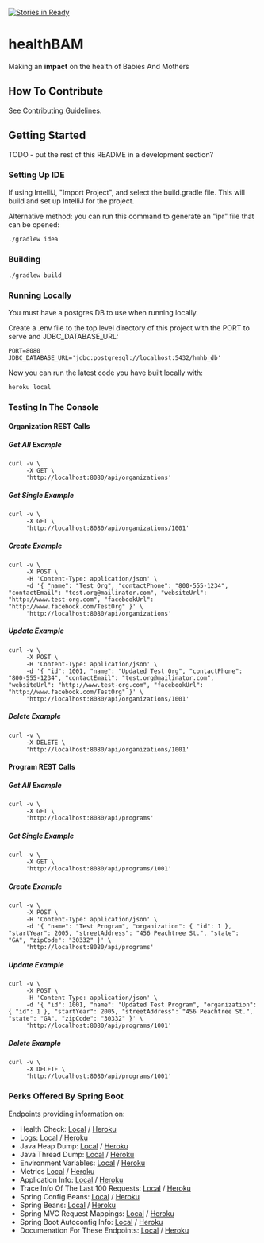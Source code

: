 [![Stories in Ready](https://badge.waffle.io/healthbam/healthbam.png?label=ready&title=Ready)](https://waffle.io/healthbam/healthbam)

# healthBAM
Making an **impact** on the health of Babies And Mothers

## How To Contribute

[See Contributing Guidelines](CONTRIBUTING.md).

## Getting Started

TODO - put the rest of this README in a development section?

### Setting Up IDE

If using IntelliJ, "Import Project", and select the build.gradle file.
This will build and set up IntelliJ for the project.

Alternative method: you can run this command to generate an "ipr" file that can be opened:

~~~~shell
./gradlew idea
~~~~

### Building

~~~~shell
./gradlew build
~~~~

### Running Locally

You must have a postgres DB to use when running locally.

Create a .env file to the top level directory of this project with the PORT to serve and JDBC_DATABASE_URL:

~~~~shell
PORT=8080
JDBC_DATABASE_URL='jdbc:postgresql://localhost:5432/hmhb_db'
~~~~

Now you can run the latest code you have built locally with:

~~~~shell
heroku local
~~~~

### Testing In The Console

#### Organization REST Calls

##### Get All Example

~~~~shell
curl -v \
     -X GET \
     'http://localhost:8080/api/organizations'
~~~~

##### Get Single Example

~~~~shell
curl -v \
     -X GET \
     'http://localhost:8080/api/organizations/1001'
~~~~

##### Create Example

~~~~shell
curl -v \
     -X POST \
     -H 'Content-Type: application/json' \
     -d '{ "name": "Test Org", "contactPhone": "800-555-1234", "contactEmail": "test.org@mailinator.com", "websiteUrl": "http://www.test-org.com", "facebookUrl": "http://www.facebook.com/TestOrg" }' \
     'http://localhost:8080/api/organizations'
~~~~

##### Update Example

~~~~shell
curl -v \
     -X POST \
     -H 'Content-Type: application/json' \
     -d '{ "id": 1001, "name": "Updated Test Org", "contactPhone": "800-555-1234", "contactEmail": "test.org@mailinator.com", "websiteUrl": "http://www.test-org.com", "facebookUrl": "http://www.facebook.com/TestOrg" }' \
     'http://localhost:8080/api/organizations/1001'
~~~~

##### Delete Example

~~~~shell
curl -v \
     -X DELETE \
     'http://localhost:8080/api/organizations/1001'
~~~~

#### Program REST Calls

##### Get All Example

~~~~shell
curl -v \
     -X GET \
     'http://localhost:8080/api/programs'
~~~~

##### Get Single Example

~~~~shell
curl -v \
     -X GET \
     'http://localhost:8080/api/programs/1001'
~~~~

##### Create Example

~~~~shell
curl -v \
     -X POST \
     -H 'Content-Type: application/json' \
     -d '{ "name": "Test Program", "organization": { "id": 1 }, "startYear": 2005, "streetAddress": "456 Peachtree St.", "state": "GA", "zipCode": "30332" }' \
     'http://localhost:8080/api/programs'
~~~~

##### Update Example

~~~~shell
curl -v \
     -X POST \
     -H 'Content-Type: application/json' \
     -d '{ "id": 1001, "name": "Updated Test Program", "organization": { "id": 1 }, "startYear": 2005, "streetAddress": "456 Peachtree St.", "state": "GA", "zipCode": "30332" }' \
     'http://localhost:8080/api/programs/1001'
~~~~

##### Delete Example

~~~~shell
curl -v \
     -X DELETE \
     'http://localhost:8080/api/programs/1001'
~~~~

### Perks Offered By Spring Boot

Endpoints providing information on:

* Health Check: <a target="_blank" href="http://localhost:8080/health">Local</a> / <a target="_blank" href="https://hmhb.herokuapp.com/health">Heroku</a>
* Logs: <a target="_blank" href="http://localhost:8080/logfile">Local</a> / <a target="_blank" href="https://hmhb.herokuapp.com/logfile">Heroku</a>
* Java Heap Dump: <a target="_blank" href="http://localhost:8080/heapdump">Local</a> / <a target="_blank" href="https://hmhb.herokuapp.com/heapdump">Heroku</a>
* Java Thread Dump: <a target="_blank" href="http://localhost:8080/dump">Local</a> / <a target="_blank" href="https://hmhb.herokuapp.com/dump">Heroku</a>
* Environment Variables: <a target="_blank" href="http://localhost:8080/env">Local</a> / <a target="_blank" href="https://hmhb.herokuapp.com/env">Heroku</a>
* Metrics <a target="_blank" href="http://localhost:8080/metrics">Local</a> / <a target="_blank" href="https://hmhb.herokuapp.com/metrics">Heroku</a>
* Application Info: <a target="_blank" href="http://localhost:8080/info">Local</a> / <a target="_blank" href="https://hmhb.herokuapp.com/info">Heroku</a>
* Trace Info Of The Last 100 Requests: <a target="_blank" href="http://localhost:8080/trace">Local</a> / <a target="_blank" href="https://hmhb.herokuapp.com/trace">Heroku</a>
* Spring Config Beans: <a target="_blank" href="http://localhost:8080/configprops">Local</a> / <a target="_blank" href="https://hmhb.herokuapp.com/configprops">Heroku</a>
* Spring Beans: <a target="_blank" href="http://localhost:8080/beans">Local</a> / <a target="_blank" href="https://hmhb.herokuapp.com/beans">Heroku</a>
* Spring MVC Request Mappings: <a target="_blank" href="http://localhost:8080/mappings">Local</a> / <a target="_blank" href="https://hmhb.herokuapp.com/mappings">Heroku</a>
* Spring Boot Autoconfig Info: <a target="_blank" href="http://localhost:8080/autoconfig">Local</a> / <a target="_blank" href="https://hmhb.herokuapp.com/autoconfig">Heroku</a>
* Documenation For These Endpoints: <a target="_blank" href="http://localhost:8080/docs">Local</a> / <a target="_blank" href="https://hmhb.herokuapp.com/docs">Heroku</a>
